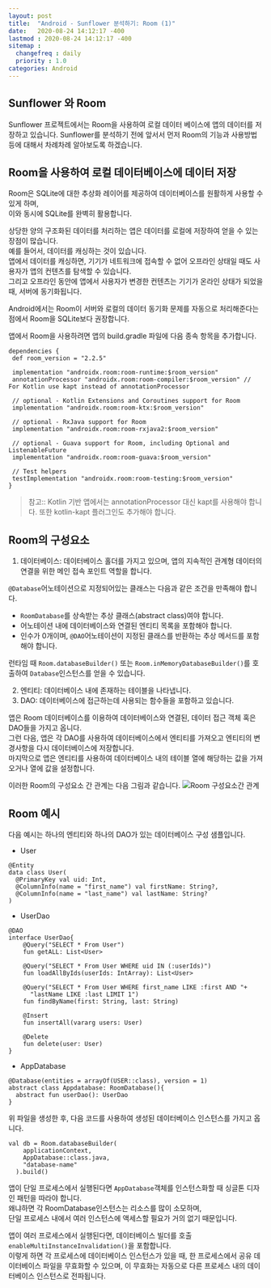 ```yaml
---
layout: post
title:  "Android - Sunflower 분석하기: Room (1)"
date:   2020-08-24 14:12:17 -400
lastmod : 2020-08-24 14:12:17 -400
sitemap :
  changefreq : daily
  priority : 1.0
categories: Android
---
```


## Sunflower 와 Room
Sunflower 프로젝트에서는 Room을 사용하여 로컬 데이터 베이스에 앱의 데이터를 저장하고 있습니다.
Sunflower를 분석하기 전에 앞서서 먼저 Room의 기능과 사용방법 등에 대해서 차례차례 알아보도록 하겠습니다.  

## Room을 사용하여 로컬 데이터베이스에 데이터 저장
Room은 SQLite에 대한 추상화 레이어를 제공하여 데이터베이스를 원활하게 사용할 수 있게 하며,  
이와 동시에 SQLite를 완벽히 활용합니다.

상당한 양의 구조화된 데이터를 처리하는 앱은 데이터를 로컬에 저장하여 얻을 수 있는 장점이 많습니다.  
예를 들어서, 데이터를 캐싱하는 것이 있습니다.   
앱에서 데이터를 캐싱하면, 기기가 네트워크에 접속할 수 없어 오프라인 상태일 때도 사용자가 앱의 컨텐츠를 탐색할 수 있습니다.  
그리고 오프라인 동안에 앱에서 사용자가 변경한 컨텐츠는 기기가 온라인 상태가 되었을 때, 서버에 동기화됩니다.

Android에서는 Room이 서버와 로컬의 데이터 동기화 문제를 자동으로 처리해준다는 점에서 Room을 SQLite보다 권장합니다.

앱에서 Room을 사용하려면 앱의 build.gradle 파일에 다음 종속 항목을 추가합니다.
```
dependencies {
 def room_version = "2.2.5"

 implementation "androidx.room:room-runtime:$room_version"
 annotationProcessor "androidx.room:room-compiler:$room_version" // For Kotlin use kapt instead of annotationProcessor

 // optional - Kotlin Extensions and Coroutines support for Room
 implementation "androidx.room:room-ktx:$room_version"

 // optional - RxJava support for Room
 implementation "androidx.room:room-rxjava2:$room_version"

 // optional - Guava support for Room, including Optional and ListenableFuture
 implementation "androidx.room:room-guava:$room_version"

 // Test helpers
 testImplementation "androidx.room:room-testing:$room_version"
}
```

> 참고:: Kotlin 기반 앱에서는 annotationProcessor 대신 kapt를 사용해야 합니다. 또한 kotlin-kapt 플러그인도 추가해야 합니다.

## Room의 구성요소
1. 데이터베이스: 데이터베이스 홀더를 가지고 있으며, 앱의 지속적인 관계형 데이터의 연결을 위한 메인 접속 포인트 역할을 합니다.

  `@Database`어노테이션으로 지정되어있는 클래스는 다음과 같은 조건을 만족해야 합니다.
  - `RoomDatabase`를 상속받는 추상 클래스(abstract class)여야 합니다.
  - 어노테이션 내에 데이터베이스와 연결된 엔티티 목록을 포함해야 합니다.
  - 인수가 0개이며, `@DAO`어노테이션이 지정된 클래스를 반환하는 추상 메서드를 포함해야 합니다.

  런타임 때 `Room.databaseBuilder()` 또는 `Room.inMemoryDatabaseBuilder()`를 호출하여 `Database`인스턴스를 얻을 수 있습니다.

2. 엔티티: 데이터베이스 내에 존재하는 테이블을 나타냅니다.
3. DAO: 데이터베이스에 접근하는데 사용되는 함수들을 포함하고 있습니다.

앱은 Room 데이터베이스를 이용하여 데이터베이스와 연결된, 데이터 접근 객체 혹은 DAO들을 가지고 옵니다.  
그런 다음, 앱은 각 DAO를 사용하여 데이터베이스에서 엔티티를 가져오고 엔티티의 변경사항을 다시 데이터베이스에 저장합니다.  
마지막으로 앱은 엔티티를 사용하여 데이터베이스 내의 테이블 열에 해당하는 값을 가져오거나 열에 값을 설정합니다.   

이러한 Room의 구성요소 간 관계는 다음 그림과 같습니다.
![Room 구성요소간 관계](https://developer.android.com/images/training/data-storage/room_architecture.png?hl=ko)

## Room 예시
다음 예시는 하나의 엔티티와 하나의 DAO가 있는 데이터베이스 구성 샘플입니다.  

- User
```
@Entity
data class User(
  @PrimaryKey val uid: Int,
  @ColumnInfo(name = "first_name") val firstName: String?,
  @ColumnInfo(name = "last_name") val lastName: String?
)
```

- UserDao
```
@DAO
interface UserDao{
    @Query("SELECT * From User")
    fun getALL: List<User>

    @Query("SELECT * From User WHERE uid IN (:userIds)")
    fun loadAllByIds(userIds: IntArray): List<User>

    @Query("SELECT * From User WHERE first_name LIKE :first AND "+
      "lastName LIKE :last LIMIT 1")
    fun findByName(first: String, last: String)

    @Insert
    fun insertAll(vararg users: User)

    @Delete
    fun delete(user: User)
}
```

- AppDatabase
```
@Database(entities = arrayOf(USER::class), version = 1)
abstract class Appdatabase: RoomDatabase(){
  abstract fun userDao(): UserDao
}
```

위 파일을 생성한 후, 다음 코드를 사용하여 생성된 데이터베이스 인스턴스를 가지고 옵니다.
```
val db = Room.databaseBuilder(
    applicationContext,
    AppDatabase::class.java,
    "database-name"
  ).build()
```

앱이 단일 프로세스에서 실행된다면 `AppDatabase`객체를 인스턴스화할 때 싱글톤 디자인 패턴을 따라야 합니다.  
왜냐하면 각 RoomDatabase인스턴스는 리소스를 많이 소모하며,  
단일 프로세스 내에서 여러 인스턴스에 액세스할 필요가 거의 없기 때문입니다.  

앱이 여러 프로세스에서 실행된다면, 데이터베이스 빌더를 호출 `enableMultiInstanceInvalidation()`을 포함합니다.   
이렇게 하면 각 프로세스에 데이터베이스 인스턴스가 있을 때, 한 프로세스에서 공유 데이터베이스 파일을 무효화할 수 있으며, 이 무효화는 자동으로 다른 프로세스 내의 데이터베이스 인스턴스로 전파됩니다.
